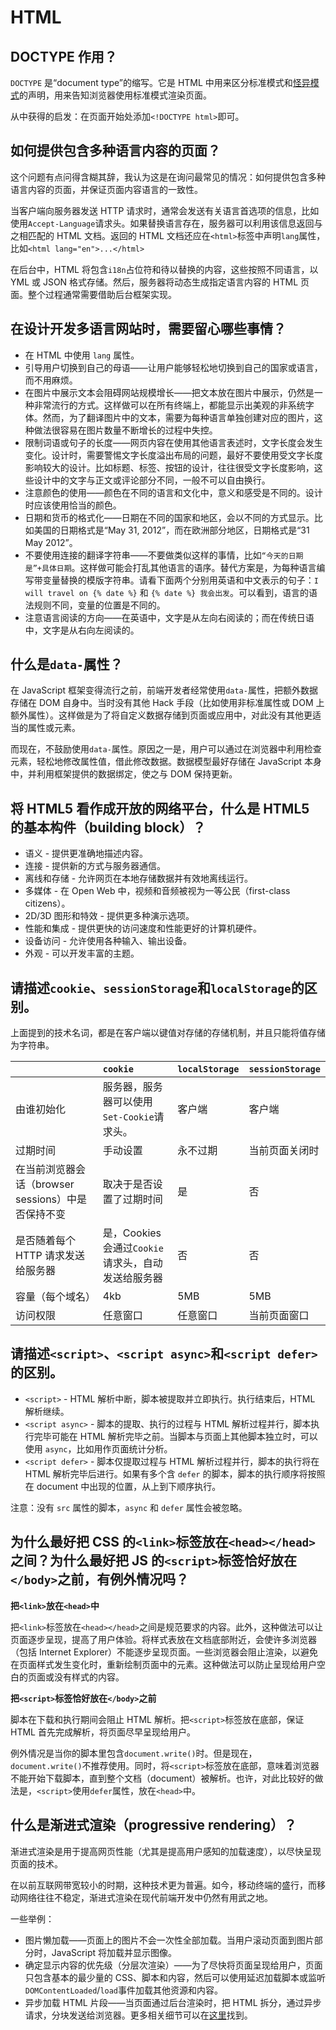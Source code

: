 # HTML

## DOCTYPE 作用？

`DOCTYPE` 是“document type”的缩写。它是 HTML 中用来区分标准模式和[怪异模式](https://quirks.spec.whatwg.org/#history)的声明，用来告知浏览器使用标准模式渲染页面。

从中获得的启发：在页面开始处添加`<!DOCTYPE html>`即可。

## 如何提供包含多种语言内容的页面？

这个问题有点问得含糊其辞，我认为这是在询问最常见的情况：如何提供包含多种语言内容的页面，并保证页面内容语言的一致性。

当客户端向服务器发送 HTTP 请求时，通常会发送有关语言首选项的信息，比如使用`Accept-Language`请求头。如果替换语言存在，服务器可以利用该信息返回与之相匹配的 HTML 文档。返回的 HTML 文档还应在`<html>`标签中声明`lang`属性，比如`<html lang="en">...</html>`

在后台中，HTML 将包含`i18n`占位符和待以替换的内容，这些按照不同语言，以 YML 或 JSON 格式存储。然后，服务器将动态生成指定语言内容的 HTML 页面。整个过程通常需要借助后台框架实现。

## 在设计开发多语言网站时，需要留心哪些事情？

* 在 HTML 中使用 `lang` 属性。
* 引导用户切换到自己的母语——让用户能够轻松地切换到自己的国家或语言，而不用麻烦。
* 在图片中展示文本会阻碍网站规模增长——把文本放在图片中展示，仍然是一种非常流行的方式。这样做可以在所有终端上，都能显示出美观的非系统字体。然而，为了翻译图片中的文本，需要为每种语言单独创建对应的图片，这种做法很容易在图片数量不断增长的过程中失控。
* 限制词语或句子的长度——网页内容在使用其他语言表述时，文字长度会发生变化。设计时，需要警惕文字长度溢出布局的问题，最好不要使用受文字长度影响较大的设计。比如标题、标签、按钮的设计，往往很受文字长度影响，这些设计中的文字与正文或评论部分不同，一般不可以自由换行。
* 注意颜色的使用——颜色在不同的语言和文化中，意义和感受是不同的。设计时应该使用恰当的颜色。
* 日期和货币的格式化——日期在不同的国家和地区，会以不同的方式显示。比如美国的日期格式是“May 31, 2012”，而在欧洲部分地区，日期格式是“31 May 2012”。
* 不要使用连接的翻译字符串——不要做类似这样的事情，比如`“今天的日期是”+具体日期`。这样做可能会打乱其他语言的语序。替代方案是，为每种语言编写带变量替换的模版字符串。请看下面两个分别用英语和中文表示的句子：`I will travel on {% date %}` 和 `{% date %} 我会出发`。可以看到，语言的语法规则不同，变量的位置是不同的。
* 注意语言阅读的方向——在英语中，文字是从左向右阅读的；而在传统日语中，文字是从右向左阅读的。

## 什么是`data-`属性？

在 JavaScript 框架变得流行之前，前端开发者经常使用`data-`属性，把额外数据存储在 DOM 自身中。当时没有其他 Hack 手段（比如使用非标准属性或 DOM 上额外属性）。这样做是为了将自定义数据存储到页面或应用中，对此没有其他更适当的属性或元素。

而现在，不鼓励使用`data-`属性。原因之一是，用户可以通过在浏览器中利用检查元素，轻松地修改属性值，借此修改数据。数据模型最好存储在 JavaScript 本身中，并利用框架提供的数据绑定，使之与 DOM 保持更新。

## 将 HTML5 看作成开放的网络平台，什么是 HTML5 的基本构件（building block）？

* 语义 - 提供更准确地描述内容。
* 连接 - 提供新的方式与服务器通信。
* 离线和存储 - 允许网页在本地存储数据并有效地离线运行。
* 多媒体 - 在 Open Web 中，视频和音频被视为一等公民（first-class citizens）。
* 2D/3D 图形和特效 - 提供更多种演示选项。
* 性能和集成 - 提供更快的访问速度和性能更好的计算机硬件。
* 设备访问 - 允许使用各种输入、输出设备。
* 外观 - 可以开发丰富的主题。

## 请描述`cookie`、`sessionStorage`和`localStorage`的区别。

上面提到的技术名词，都是在客户端以键值对存储的存储机制，并且只能将值存储为字符串。

|  | `cookie` | `localStorage` | `sessionStorage` |
| :--- | :--- | :--- | :--- |
| 由谁初始化 | 服务器，服务器可以使用`Set-Cookie`请求头。 | 客户端 | 客户端 |
| 过期时间 | 手动设置 | 永不过期 | 当前页面关闭时 |
| 在当前浏览器会话（browser sessions）中是否保持不变 | 取决于是否设置了过期时间 | 是 | 否 |
| 是否随着每个 HTTP 请求发送给服务器 | 是，Cookies 会通过`Cookie`请求头，自动发送给服务器 | 否 | 否 |
| 容量（每个域名） | 4kb | 5MB | 5MB |
| 访问权限 | 任意窗口 | 任意窗口 | 当前页面窗口 |

## 请描述`<script>`、`<script async>`和`<script defer>`的区别。

* `<script>` - HTML 解析中断，脚本被提取并立即执行。执行结束后，HTML 解析继续。
* `<script async>` - 脚本的提取、执行的过程与 HTML 解析过程并行，脚本执行完毕可能在 HTML 解析完毕之前。当脚本与页面上其他脚本独立时，可以使用 `async`，比如用作页面统计分析。
* `<script defer>` - 脚本仅提取过程与 HTML 解析过程并行，脚本的执行将在 HTML 解析完毕后进行。如果有多个含 `defer` 的脚本，脚本的执行顺序将按照在 document 中出现的位置，从上到下顺序执行。

注意：没有 `src` 属性的脚本，`async` 和 `defer` 属性会被忽略。

## 为什么最好把 CSS 的`<link>`标签放在`<head></head>`之间？为什么最好把 JS 的`<script>`标签恰好放在`</body>`之前，有例外情况吗？

**把`<link>`放在`<head>`中**

把`<link>`标签放在`<head></head>`之间是规范要求的内容。此外，这种做法可以让页面逐步呈现，提高了用户体验。将样式表放在文档底部附近，会使许多浏览器（包括 Internet Explorer）不能逐步呈现页面。一些浏览器会阻止渲染，以避免在页面样式发生变化时，重新绘制页面中的元素。这种做法可以防止呈现给用户空白的页面或没有样式的内容。

**把`<script>`标签恰好放在`</body>`之前**

脚本在下载和执行期间会阻止 HTML 解析。把`<script>`标签放在底部，保证 HTML 首先完成解析，将页面尽早呈现给用户。

例外情况是当你的脚本里包含`document.write()`时。但是现在，`document.write()`不推荐使用。同时，将`<script>`标签放在底部，意味着浏览器不能开始下载脚本，直到整个文档（document）被解析。也许，对此比较好的做法是，`<script>`使用`defer`属性，放在`<head>`中。

## 什么是渐进式渲染（progressive rendering）？

渐进式渲染是用于提高网页性能（尤其是提高用户感知的加载速度），以尽快呈现页面的技术。

在以前互联网带宽较小的时期，这种技术更为普遍。如今，移动终端的盛行，而移动网络往往不稳定，渐进式渲染在现代前端开发中仍然有用武之地。

一些举例：

* 图片懒加载——页面上的图片不会一次性全部加载。当用户滚动页面到图片部分时，JavaScript 将加载并显示图像。
* 确定显示内容的优先级（分层次渲染）——为了尽快将页面呈现给用户，页面只包含基本的最少量的 CSS、脚本和内容，然后可以使用延迟加载脚本或监听`DOMContentLoaded`/`load`事件加载其他资源和内容。
* 异步加载 HTML 片段——当页面通过后台渲染时，把 HTML 拆分，通过异步请求，分块发送给浏览器。更多相关细节可以在[这里](http://www.ebaytechblog.com/2014/12/08/async-fragments-rediscovering-progressive-html-rendering-with-marko/)找到。



